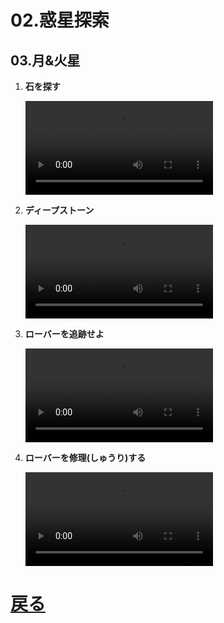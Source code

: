 # 02.惑星探索

## 03.月&火星

1. **石を探す**
	<br>

	<video controls>
	  <source src="01_石を探す.mp4" type="video/mp4" />
	</video>
1. **ディープストーン**
	<br>

	<video controls>
	  <source src="02_ディープストーン.mp4" type="video/mp4" />
	</video>
1. **ローバーを追跡せよ**
	<br>

	<video controls>
	  <source src="03_ローバーを追跡せよ.mp4" type="video/mp4" />
	</video>
1. **ローバーを修理(しゅうり)する**
	<br>

	<video controls>
	  <source src="04_ローバーを修理する.mp4" type="video/mp4" />
	</video>

# [戻る](../video02.html)